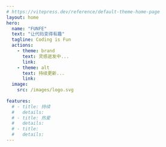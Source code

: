 ```yaml
---
# https://vitepress.dev/reference/default-theme-home-page
layout: home
hero:
  name: "FUNFE"
  text: "让代码变得有趣"
  tagline: Coding is Fun 
  actions:
    - theme: brand
      text: 灵感迸发中...
      link: 
    - theme: alt
      text: 持续更新...
      link: 
  image:
    src: /images/logo.svg
    
features:
  # - title: 持续
  #   details: 
  # - title: 热爱
  #   details: 
  # - title: 
  #   details: 
---
```


